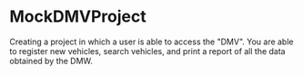 # MockDMVProject
Creating a project in which a user is able to access the "DMV". You are able to register new vehicles,
search vehicles, and print a report of all the data obtained by the DMW.
